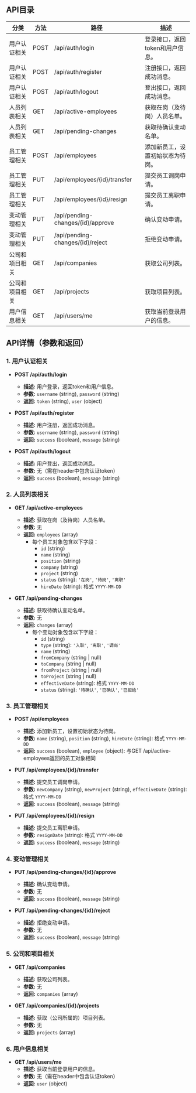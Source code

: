## API目录

| 分类               | 方法 | 路径                     | 描述                     |
|-------------------|------|--------------------------|--------------------------|
| 用户认证相关       | POST | /api/auth/login          | 登录接口，返回token和用户信息。 |
| 用户认证相关       | POST | /api/auth/register       | 注册接口，返回成功消息。     |
| 用户认证相关       | POST | /api/auth/logout         | 登出接口，返回成功消息。     |
| 人员列表相关       | GET  | /api/active-employees    | 获取在岗（及待岗）人员名单。 |
| 人员列表相关       | GET  | /api/pending-changes     | 获取待确认变动名单。         |
| 员工管理相关       | POST | /api/employees           | 添加新员工，设置初始状态为待岗。 |
| 员工管理相关       | PUT  | /api/employees/{id}/transfer | 提交员工调岗申请。         |
| 员工管理相关       | PUT  | /api/employees/{id}/resign  | 提交员工离职申请。         |
| 变动管理相关       | PUT  | /api/pending-changes/{id}/approve | 确认变动申请。         |
| 变动管理相关       | PUT  | /api/pending-changes/{id}/reject | 拒绝变动申请。         |
| 公司和项目相关     | GET  | /api/companies           | 获取公司列表。             |
| 公司和项目相关     | GET  | /api/projects            | 获取项目列表。             |
| 用户信息相关       | GET  | /api/users/me            | 获取当前登录用户的信息。     |



## API详情（参数和返回）
### 1. 用户认证相关

- **POST /api/auth/login**
  - **描述:** 用户登录，返回token和用户信息。
  - **参数:** `username` (string), `password` (string)
  - **返回:** `token` (string), `user` (object)

- **POST /api/auth/register**
  - **描述:** 用户注册，返回成功消息。
  - **参数:** `username` (string), `password` (string)
  - **返回:** `success` (boolean), `message` (string)

- **POST /api/auth/logout**
  - **描述:** 用户登出，返回成功消息。
  - **参数:** 无（需在header中包含认证token）
  - **返回:** `success` (boolean), `message` (string)

### 2. 人员列表相关

- **GET /api/active-employees**
  - **描述:** 获取在岗（及待岗）人员名单。
  - **参数:** 无
  - **返回:** `employees` (array)
    - 每个员工对象包含以下字段：
      - `id` (string)
      - `name` (string)
      - `position` (string)
      - `company` (string)
      - `project` (string)
      - `status` (string): `'在岗'`, `'待岗'`, `'离职'`
      - `hireDate` (string): 格式 `YYYY-MM-DD`

- **GET /api/pending-changes**
  - **描述:** 获取待确认变动名单。
  - **参数:** 无
  - **返回:** `changes` (array)
    - 每个变动对象包含以下字段：
      - `id` (string)
      - `type` (string): `'入职'`, `'离职'`, `'调岗'`
      - `name` (string)
      - `fromCompany` (string | null)
      - `toCompany` (string | null)
      - `fromProject` (string | null)
      - `toProject` (string | null)
      - `effectiveDate` (string): 格式 `YYYY-MM-DD`
      - `status` (string): `'待确认'`, `'已确认'`, `'已拒绝'`

### 3. 员工管理相关

- **POST /api/employees**
  - **描述:** 添加新员工，设置初始状态为待岗。
  - **参数:** `name` (string), `position` (string), `hireDate` (string): 格式 `YYYY-MM-DD`
  - **返回:** `success` (boolean), `employee` (object): 与GET /api/active-employees返回的员工对象相同

- **PUT /api/employees/{id}/transfer**
  - **描述:** 提交员工调岗申请。
  - **参数:** `newCompany` (string), `newProject` (string), `effectiveDate` (string): 格式 `YYYY-MM-DD`
  - **返回:** `success` (boolean), `message` (string)

- **PUT /api/employees/{id}/resign**
  - **描述:** 提交员工离职申请。
  - **参数:** `resignDate` (string): 格式 `YYYY-MM-DD`
  - **返回:** `success` (boolean), `message` (string)

### 4. 变动管理相关

- **PUT /api/pending-changes/{id}/approve**
  - **描述:** 确认变动申请。
  - **参数:** 无
  - **返回:** `success` (boolean), `message` (string)

- **PUT /api/pending-changes/{id}/reject**
  - **描述:** 拒绝变动申请。
  - **参数:** 无
  - **返回:** `success` (boolean), `message` (string)

### 5. 公司和项目相关

- **GET /api/companies**
  - **描述:** 获取公司列表。
  - **参数:** 无
  - **返回:** `companies` (array)

- **GET /api/companies/{id}/projects**

  - **描述:** 获取（公司所属的）项目列表。
  - **参数:** 无
  - **返回:** `projects` (array)

### 6. 用户信息相关

- **GET /api/users/me**
  - **描述:** 获取当前登录用户的信息。
  - **参数:** 无（需在header中包含认证token）
  - **返回:** `user` (object)
